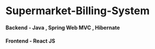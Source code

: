 # Supermarket-Billing-System
#### Backend - Java , Spring Web MVC , Hibernate 
#### Frontend - React JS
